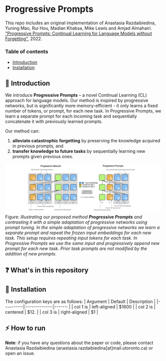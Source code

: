 # Progressive Prompts

This repo includes an original implementation of Anastasia Razdaibiedina, Yuning Mao, Rui Hou, Madian Khabsa, Mike Lewis and Amjad Almahairi. ["Progressive Prompts: Continual Learning for Language Models without Forgetting"](https://openreview.net/pdf?id=UJTgQBc91_), 2022.

### Table of contents
* [Introduction](#introduction)
* [Installation](#installation)

## :star2: Introduction
We introduce **Progressive Prompts** – a novel Continual Learning (CL) approach for language models. Our
method is inspired by progressive networks, but is significantly more memory-efficient - it
only learns a fixed number of tokens, or prompt, for each new task. In Progressive Prompts, we learn a separate prompt for each incoming task and sequentially concatenate it with previously learned prompts. 

Our method can: 

1) **alleviate catastrophic forgetting** by preserving the knowledge acquired in previous prompts, and 
2) **transfer knowledge to future tasks** by sequentially learning new prompts given
previous ones. 


![Progressive Prompts schematics](/images/illustration.png)
Figure: *Illustrating our proposed method **Progressive Prompts** and contrasting it with a simple
adaptation of progressive networks using prompt tuning. In the simple adaptation of progressive
networks we learn a separate prompt and repeat the frozen input embeddings for each new task.
This setup requires repeating input tokens for each task. In Progressive Prompts we use the same
input and progressively append new prompt for each new task. Prior task prompts are not modified
by the addition of new prompts.*

## :question: What's in this repository

## :wrench: Installation

The configuration keys are as follows:
| Argument |   Default     |  Description |
|----------|:-------------:|------:   |
| col 1 is |  left-aligned | $1600    |
| col 2 is |    centered   |   $12.   |
| col 3 is | right-aligned |    $1    |
## :zap: How to run 


**Note**: if you have any questions about the paper or code, please contact Anastasia Razdaibiedina (anastasia.razdaibiedina[at]mail.utoronto.ca) or open an issue.
